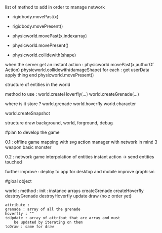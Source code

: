 list of method to add in order to manage network

* rigidbody.movePast(x)
* rigidbody.movePresent()

* physicworld.movePast(x,indexarray)
* physicworld.movePresent()
* physicworld.collidewith(shape)

when the server get an instant action : 
physicworld.movePast(x,authorOf Action)
physicworld.collidewith(damageShape)
for each : get userData apply thing end
physicworld.movePresent()

structure of entities in the world

method to use :
world.createHoverfly(...)
world.createGrenade(...)

where is it store ?
world.grenade
world.hoverfly
world.character

world.createSnapshot

structure draw 
background, world, forground, debug

#plan to develop the game

0.1 : offline game 
	mapping with svg
	action manager with network in mind
	3 weapon
	basic monster

0.2 : network game
	interpolation of entities
	instant action -> send entities touched

further improve :
	deploy to app for desktop and mobile
	improve graphism
		
#gloal object

world :
	method :
	init : instance arrays
	createGrenade
	createHoverfly
	destroyGrenade
	destroyHoverfly
	update
	draw (no z order yet)

	attribute :
	grenade : array of all the grenade
	hoverfly : ""
	toUpdate : array of attribut that are array and must 
		be updated by iterating on them
	toDraw : same for draw


